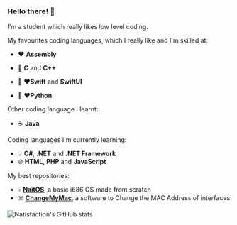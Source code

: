 ### Hello there! 👋

I'm a student which really likes low level coding.

My favourites coding languages, which I really like and I'm skilled at:
-  ❤️ **Assembly**
-  💛 **C** and **C++**
-  💚 ❤**Swift** and **SwiftUI**

-  💙 ❤**Python**

Other coding language I learnt:
-  ☕ **Java**

Coding languages I'm currently learning:
-  💡 **C#**, **.NET** and **.NET Framework**
-  🌐 **HTML**, **PHP** and **JavaScript**

My best repositories:
-  💀 **[NaitOS](https://github.com/Natisfaction/NaitOS)**, a basic i686 OS made from scratch
-  ☠️ **[ChangeMyMac](https://github.com/LeoArs06/ChangeMyMAC)**, a software to Change the MAC Address of interfaces



![Natisfaction's GitHub stats](https://github-readme-stats.vercel.app/api?username=Natisfaction&show_icons=true&theme=tokyonight)
